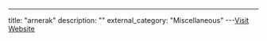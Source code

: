 ---
title: "arnerak"
description: ""
external_category: "Miscellaneous"
---[Visit Website](https://github.com/arnerak)

